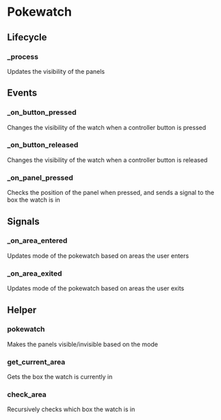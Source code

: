 # Pokewatch

## Lifecycle

### _process

Updates the visibility of the panels

## Events

### _on_button_pressed

Changes the visibility of the watch when a controller button is pressed

### _on_button_released
Changes the visibility of the watch when a controller button is released

### _on_panel_pressed
Checks the position of the panel when pressed, and sends a signal to the box the watch is in

## Signals

### _on_area_entered

Updates mode of the pokewatch based on areas the user enters

### _on_area_exited

Updates mode of the pokewatch based on areas the user exits

## Helper

### pokewatch

Makes the panels visible/invisible based on the mode

### get_current_area

Gets the box the watch is currently in

### check_area

Recursively checks which box the watch is in